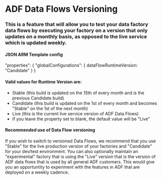 # ADF Data Flows Versioning

### This is a feature that will allow you to test your data factory data flows by executing your factory on a version that only updates on a monthly basis, as opposed to the live service which is updated weekly.

#### JSON ARM Template config

"properties": {
"globalConfigurations": {
dataFlowRuntimeVersion: "Candidate"
}
}

#### Valid values for Runtime Version are:
* Stable (this build is updated on the 15th of every month and is the previous Candidate build)
* Candidate (this build is updated on the 1st of every month and becomes "Stable" on the 1st of the next month)
* Live (this is the current live service version of ADF Data Flows)
* If you leave the property set to blank, the default value will be "Live"

#### Recommended use of Data Flow versioning

If you wish to switch to versioned Data Flows, we recommend that you use "Stable" for the live production version of your factories and "Candidate" for your dev/test environment. You can also optionally maintain an "experimental" factory that is using the "Live" version that is the version of ADF data flows that is used by all general ADF customers. This would give you an opportuntity to experiment with the features in ADF that are deployed on a weekly cadence.
